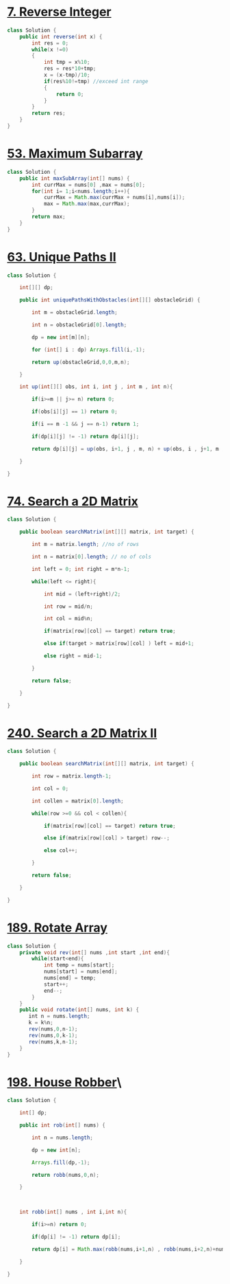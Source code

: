 # [7. Reverse Integer](https://leetcode.com/problems/reverse-integer/)
```java
class Solution {
    public int reverse(int x) {  
        int res = 0;
        while(x !=0)
        {
            int tmp = x%10;
            res = res*10+tmp;
            x = (x-tmp)/10;
            if(res%10!=tmp) //exceed int range
            {
                return 0;
            }
        }
        return res;
    }
}
```
  
#  [53. Maximum Subarray](https://leetcode.com/problems/maximum-subarray/)
```java
class Solution {
    public int maxSubArray(int[] nums) {
        int currMax = nums[0] ,max = nums[0];
        for(int i= 1;i<nums.length;i++){
            currMax = Math.max(currMax + nums[i],nums[i]);
            max = Math.max(max,currMax);
        }
        return max;
    }
}
```
# [63. Unique Paths II](https://leetcode.com/problems/unique-paths-ii/)
```java
class Solution {

    int[][] dp;

    public int uniquePathsWithObstacles(int[][] obstacleGrid) {

        int m = obstacleGrid.length;

        int n = obstacleGrid[0].length;

        dp = new int[m][n];

        for (int[] i : dp) Arrays.fill(i,-1);

        return up(obstacleGrid,0,0,m,n);

    }

    int up(int[][] obs, int i, int j , int m , int n){

        if(i>=m || j>= n) return 0;

        if(obs[i][j] == 1) return 0;

        if(i == m -1 && j == n-1) return 1;

        if(dp[i][j] != -1) return dp[i][j];

        return dp[i][j] = up(obs, i+1, j , m, n) + up(obs, i , j+1, m , n);

    }

}
```
# [74. Search a 2D Matrix](https://leetcode.com/problems/search-a-2d-matrix/)
```java
class Solution {

    public boolean searchMatrix(int[][] matrix, int target) {

        int m = matrix.length; //no of rows

        int n = matrix[0].length; // no of cols

        int left = 0; int right = m*n-1;

        while(left <= right){

            int mid = (left+right)/2;

            int row = mid/n;

            int col = mid%n;

            if(matrix[row][col] == target) return true;

            else if(target > matrix[row][col] ) left = mid+1;

            else right = mid-1;

        }

        return false;

    }

}
```
# [240. Search a 2D Matrix II](https://leetcode.com/problems/search-a-2d-matrix-ii/)
```java
class Solution {

    public boolean searchMatrix(int[][] matrix, int target) {

        int row = matrix.length-1;

        int col = 0;

        int collen = matrix[0].length;

        while(row >=0 && col < collen){

            if(matrix[row][col] == target) return true;

            else if(matrix[row][col] > target) row--;

            else col++;

        }

        return false;

    }

}
```
# [189. Rotate Array](https://leetcode.com/problems/rotate-array/)
```java
class Solution {
    private void rev(int[] nums ,int start ,int end){
        while(start<end){
            int temp = nums[start];
            nums[start] = nums[end];
            nums[end] = temp;
            start++;
            end--;
        }
    }
    public void rotate(int[] nums, int k) {
       int n = nums.length;
       k = k%n;
       rev(nums,0,n-1);
       rev(nums,0,k-1);
       rev(nums,k,n-1);
    }
}
```
# [198. House Robber](https://leetcode.com/problems/house-robber/)\
```java
class Solution {

    int[] dp;

    public int rob(int[] nums) {

        int n = nums.length;

        dp = new int[n];

        Arrays.fill(dp,-1);

        return robb(nums,0,n);

    }

  

    int robb(int[] nums , int i,int n){

        if(i>=n) return 0;

        if(dp[i] != -1) return dp[i];

        return dp[i] = Math.max(robb(nums,i+1,n) , robb(nums,i+2,n)+nums[i]);

    }

}
```
# 

